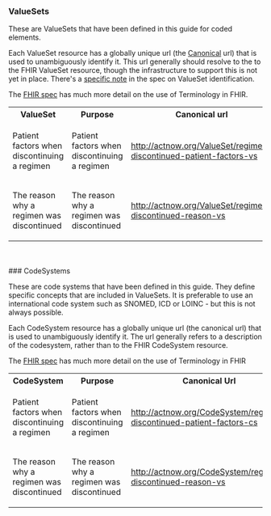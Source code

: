 ### ValueSets

These are ValueSets that have been defined in this guide for coded elements. 

Each ValueSet resource has a globally unique url (the [Canonical](http://hl7.org/fhir/references.html#canonical) url) that is used to unambiguously identify it. 
This url generally should resolve to the to the FHIR ValueSet resource, though the infrastructure 
to support this is not yet in place. There's a [specific note](http://hl7.org/fhir/valueset.html#ident) in the spec on ValueSet identification.

The [FHIR spec](http://hl7.org/fhir/terminology-module.html) has much more detail on the use of Terminology in FHIR.


<table class='table table-bordered table-condensed'>
<tr><th>ValueSet</th><th>Purpose</th><th>Canonical url</th></tr>
<tr><td width='20%'>Patient factors when discontinuing a regimen</td><td><p>Patient factors when discontinuing a regimen</p></td><td><a href='ValueSet-regimen-discontinued-patient-factors.html'>http://actnow.org/ValueSet/regimen-discontinued-patient-factors-vs</a></td></tr>
<tr><td width='20%'>The reason why a regimen was discontinued</td><td><p>The reason why a regimen was discontinued</p></td><td><a href='ValueSet-regimen-discontinued-reason.html'>http://actnow.org/ValueSet/regimen-discontinued-reason-vs</a></td></tr>
</table>
<br/><br/>
### CodeSystems

These are code systems that have been defined in this guide. They define specific concepts that are included in ValueSets. It is preferable to use an international code system such as SNOMED, ICD or LOINC - but this is not always possible.

Each CodeSystem resource has a globally unique url (the canonical url) that is used to unambiguously identify it. The url generally refers to a description of the codesystem, rather than to the FHIR CodeSystem resource.

The [FHIR spec](http://hl7.org/fhir/terminology-module.html) has much more detail on the use of Terminology in FHIR

<table class='table table-bordered table-condensed'>
<tr><th>CodeSystem</th><th>Purpose</th><th>Canonical Url</th></tr>
<tr><td width='20%'>Patient factors when discontinuing a regimen</td><td><p>Patient factors when discontinuing a regimen</p></td><td><a href='CodeSystem-regimen-discontinued-patient-factors.html'>http://actnow.org/CodeSystem/regimen-discontinued-patient-factors-cs</a></td></tr>
<tr><td width='20%'>The reason why a regimen was discontinued</td><td><p>The reason why a regimen was discontinued</p></td><td><a href='CodeSystem-regimen-discontinued-reason.html'>http://actnow.org/CodeSystem/regimen-discontinued-reason-vs</a></td></tr>
</table>